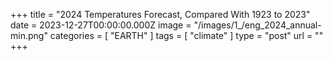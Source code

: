 +++
title = "2024 Temperatures Forecast, Compared With 1923 to 2023"
date = 2023-12-27T00:00:00.000Z
image = "/images/1_/eng_2024_annual-min.png"
categories = [ "EARTH" ]
tags = [ "climate" ]
type = "post"
url = ""
+++

